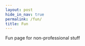 ```yaml
---
layout: post
hide_in_nav: true
permalink: /fun/
title: Fun
---
```


Fun page for non-professional stuff